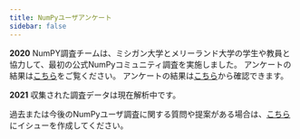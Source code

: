 ```yaml
---
title: NumPyユーザアンケート
sidebar: false
---
```


**2020** NumPY調査チームは、ミシガン大学とメリーランド大学の学生や教員と協力して、最初の公式NumPyコミュニティ調査を実施しました。 アンケートの結果は[こちら](https://numpy.org/user-survey-2020/)をご覧ください。 アンケートの結果は[こちら](https://numpy.org/user-survey-2020/)から確認できます。

**2021** 収集された調査データは現在解析中です。

過去または今後のNumPyユーザ調査に関する質問や提案がある場合は、[こちら](https://github.com/numpy/numpy-surveys/issues)にイシューを作成してください。
